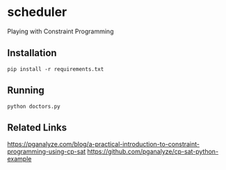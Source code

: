 # scheduler
Playing with Constraint Programming

## Installation

```
pip install -r requirements.txt
```

## Running

```
python doctors.py
```

## Related Links

https://pganalyze.com/blog/a-practical-introduction-to-constraint-programming-using-cp-sat
https://github.com/pganalyze/cp-sat-python-example
